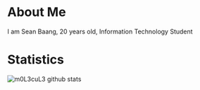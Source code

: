 # About Me
I am Sean Baang, 20 years old, Information Technology Student

# Statistics
![m0L3cuL3 github stats](https://github-readme-stats.vercel.app/api?username=m0L3cuL3&show_icons=true&theme=radical)